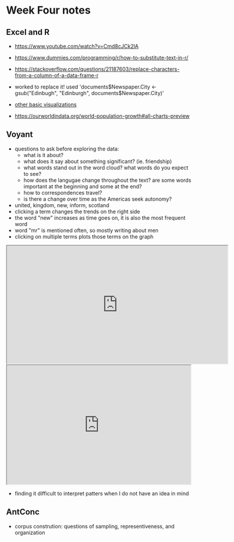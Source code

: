 # Week Four notes
## Excel and R
- https://www.youtube.com/watch?v=Cmd8cJCk2lA
- https://www.dummies.com/programming/r/how-to-substitute-text-in-r/
- https://stackoverflow.com/questions/21187603/replace-characters-from-a-column-of-a-data-frame-r
- worked to replace it! used 'documents$Newspaper.City <- gsub("Edinbugh", "Edinburgh", documents$Newspaper.City)'

- [other basic visualizations](https://rstudio-pubs-static.s3.amazonaws.com/7953_4e3efd5b9415444ca065b1167862c349.html)
- https://ourworldindata.org/world-population-growth#all-charts-preview

## Voyant
- questions to ask before exploring the data:
  - what is it about?
  - what does it say about something significant? (ie. friendship)
  - what words stand out in the word cloud? what words do you expect to see?
  - how does the langugae change throughout the text? are some words important at the beginning and some at the end?
  - how to correspondences travel? 
  - is there a change over time as the Americas seek autonomy?
- united, kingdom, new, inform, scotland
- clicking a term changes the trends on the right side
- the word "new" increases as time goes on, it is also the most frequent word
- word "mr" is mentioned often, so mostly writing about men
- clicking on multiple terms plots those terms on the graph
<!--	Exported from Voyant Tools (voyant-tools.org).
The iframe src attribute below uses a relative protocol to better function with both
http and https sites, but if you're embedding this into a local web page (file protocol)
you should add an explicit protocol (https if you're using voyant-tools.org, otherwise
it depends on this server.
Feel free to change the height and width values or other styling below: -->
<iframe style='width: 599px; height: 320px;' src='https://voyant-tools.org/tool/DreamScape/?corpus=ea1868d7f1fbece8f0f5538c23a3128e'></iframe>
<!--	Exported from Voyant Tools (voyant-tools.org).
The iframe src attribute below uses a relative protocol to better function with both
http and https sites, but if you're embedding this into a local web page (file protocol)
you should add an explicit protocol (https if you're using voyant-tools.org, otherwise
it depends on this server.
Feel free to change the height and width values or other styling below: -->
<iframe style='width: 499px; height: 323px;' src='https://voyant-tools.org/tool/TermsBerry/?corpus=ea1868d7f1fbece8f0f5538c23a3128e'></iframe>

- finding it difficult to interpret patters when I do not have an idea in mind

## AntConc
- corpus constrution: questions of sampling, representiveness, and organization
